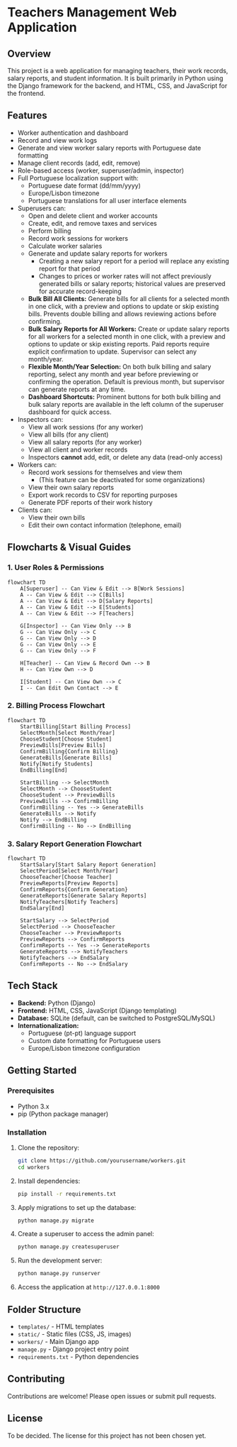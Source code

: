 # Teachers Management Web Application

## Overview

This project is a web application for managing teachers, their work records, salary reports, and student information. It is built primarily in Python using the Django framework for the backend, and HTML, CSS, and JavaScript for the frontend.

## Features

- Worker authentication and dashboard
- Record and view work logs 
- Generate and view worker salary reports with Portuguese date formatting
- Manage client records (add, edit, remove)
- Role-based access (worker, superuser/admin, inspector)
- Full Portuguese localization support with:
  - Portuguese date format (dd/mm/yyyy)
  - Europe/Lisbon timezone
  - Portuguese translations for all user interface elements
- Superusers can:
  - Open and delete client and worker accounts
  - Create, edit, and remove taxes and services
  - Perform billing
  - Record work sessions for workers
  - Calculate worker salaries
  - Generate and update salary reports for workers
    - Creating a new salary report for a period will replace any existing report for that period
    - Changes to prices or worker rates will not affect previously generated bills or salary reports; historical values are preserved for accurate record-keeping
  - **Bulk Bill All Clients:** Generate bills for all clients for a selected month in one click, with a preview and options to update or skip existing bills. Prevents double billing and allows reviewing actions before confirming.
  - **Bulk Salary Reports for All Workers:** Create or update salary reports for all workers for a selected month in one click, with a preview and options to update or skip existing reports. Paid reports require explicit confirmation to update. Supervisor can select any month/year.
  - **Flexible Month/Year Selection:** On both bulk billing and salary reporting, select any month and year before previewing or confirming the operation. Default is previous month, but supervisor can generate reports at any time.
  - **Dashboard Shortcuts:** Prominent buttons for both bulk billing and bulk salary reports are available in the left column of the superuser dashboard for quick access.
- Inspectors can:
  - View all work sessions (for any worker)
  - View all bills (for any client)
  - View all salary reports (for any worker)
  - View all client and worker records
  - Inspectors **cannot** add, edit, or delete any data (read-only access)
- Workers can:
  - Record work sessions for themselves and view them
    - (This feature can be deactivated for some organizations)
  - View their own salary reports
  - Export work records to CSV for reporting purposes
  - Generate PDF reports of their work history
- Clients can:
  - View their own bills
  - Edit their own contact information (telephone, email)

## Flowcharts & Visual Guides

### 1. User Roles & Permissions

```mermaid
flowchart TD
    A[Superuser] -- Can View & Edit --> B[Work Sessions]
    A -- Can View & Edit --> C[Bills]
    A -- Can View & Edit --> D[Salary Reports]
    A -- Can View & Edit --> E[Students]
    A -- Can View & Edit --> F[Teachers]
    
    G[Inspector] -- Can View Only --> B
    G -- Can View Only --> C
    G -- Can View Only --> D
    G -- Can View Only --> E
    G -- Can View Only --> F
    
    H[Teacher] -- Can View & Record Own --> B
    H -- Can View Own --> D
    
    I[Student] -- Can View Own --> C
    I -- Can Edit Own Contact --> E
```

### 2. Billing Process Flowchart

```mermaid
flowchart TD
    StartBilling[Start Billing Process]
    SelectMonth[Select Month/Year]
    ChooseStudent[Choose Student]
    PreviewBills[Preview Bills]
    ConfirmBilling{Confirm Billing}
    GenerateBills[Generate Bills]
    Notify[Notify Students]
    EndBilling[End]

    StartBilling --> SelectMonth
    SelectMonth --> ChooseStudent
    ChooseStudent --> PreviewBills
    PreviewBills --> ConfirmBilling
    ConfirmBilling -- Yes --> GenerateBills
    GenerateBills --> Notify
    Notify --> EndBilling
    ConfirmBilling -- No --> EndBilling
  ```

### 3. Salary Report Generation Flowchart

```mermaid
flowchart TD
    StartSalary[Start Salary Report Generation]
    SelectPeriod[Select Month/Year]
    ChooseTeacher[Choose Teacher]
    PreviewReports[Preview Reports]
    ConfirmReports{Confirm Generation}
    GenerateReports[Generate Salary Reports]
    NotifyTeachers[Notify Teachers]
    EndSalary[End]

    StartSalary --> SelectPeriod
    SelectPeriod --> ChooseTeacher
    ChooseTeacher --> PreviewReports
    PreviewReports --> ConfirmReports
    ConfirmReports -- Yes --> GenerateReports
    GenerateReports --> NotifyTeachers
    NotifyTeachers --> EndSalary
    ConfirmReports -- No --> EndSalary
```

## Tech Stack

- **Backend:** Python (Django)
- **Frontend:** HTML, CSS, JavaScript (Django templating)
- **Database:** SQLite (default, can be switched to PostgreSQL/MySQL)
- **Internationalization:**
  - Portuguese (pt-pt) language support
  - Custom date formatting for Portuguese users
  - Europe/Lisbon timezone configuration

## Getting Started

### Prerequisites

- Python 3.x
- pip (Python package manager)

### Installation

1. Clone the repository:
   ```bash
   git clone https://github.com/yourusername/workers.git
   cd workers
   ```

2. Install dependencies:
   ```bash
   pip install -r requirements.txt
   ```

3. Apply migrations to set up the database:
   ```bash
   python manage.py migrate
   ```

4. Create a superuser to access the admin panel:
   ```bash
   python manage.py createsuperuser
   ```

5. Run the development server:
   ```bash
   python manage.py runserver
   ```

6. Access the application at `http://127.0.0.1:8000`

## Folder Structure

- `templates/` - HTML templates
- `static/` - Static files (CSS, JS, images)
- `workers/` - Main Django app
- `manage.py` - Django project entry point
- `requirements.txt` - Python dependencies

## Contributing

Contributions are welcome! Please open issues or submit pull requests.

## License

To be decided. The license for this project has not been chosen yet.
